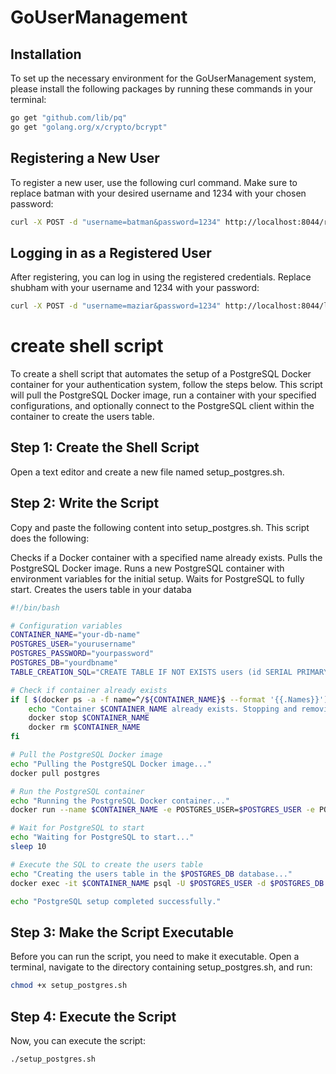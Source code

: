 # GoUserManagement

## Installation

To set up the necessary environment for the GoUserManagement system, please install the following packages by running these commands in your terminal:

```bash
go get "github.com/lib/pq"
go get "golang.org/x/crypto/bcrypt"
```

## Registering a New User

To register a new user, use the following curl command. Make sure to replace batman with your desired username and 1234 with your chosen password:

```bash
curl -X POST -d "username=batman&password=1234" http://localhost:8044/register
```

## Logging in as a Registered User

After registering, you can log in using the registered credentials. Replace shubham with your username and 1234 with your password:

```bash
curl -X POST -d "username=maziar&password=1234" http://localhost:8044/login
```

# create shell script

To create a shell script that automates the setup of a PostgreSQL Docker container for your authentication system, follow the steps below. This script will pull the PostgreSQL Docker image, run a container with your specified configurations, and optionally connect to the PostgreSQL client within the container to create the users table.

## Step 1: Create the Shell Script

Open a text editor and create a new file named setup_postgres.sh.

## Step 2: Write the Script

Copy and paste the following content into setup_postgres.sh. This script does the following:

Checks if a Docker container with a specified name already exists.
Pulls the PostgreSQL Docker image.
Runs a new PostgreSQL container with environment variables for the initial setup.
Waits for PostgreSQL to fully start.
Creates the users table in your databa

```bash
#!/bin/bash

# Configuration variables
CONTAINER_NAME="your-db-name"
POSTGRES_USER="yourusername"
POSTGRES_PASSWORD="yourpassword"
POSTGRES_DB="yourdbname"
TABLE_CREATION_SQL="CREATE TABLE IF NOT EXISTS users (id SERIAL PRIMARY KEY, username VARCHAR(255) UNIQUE NOT NULL, password_hash CHAR(60) NOT NULL);"

# Check if container already exists
if [ $(docker ps -a -f name=^/${CONTAINER_NAME}$ --format '{{.Names}}') == $CONTAINER_NAME ]; then
    echo "Container $CONTAINER_NAME already exists. Stopping and removing it."
    docker stop $CONTAINER_NAME
    docker rm $CONTAINER_NAME
fi

# Pull the PostgreSQL Docker image
echo "Pulling the PostgreSQL Docker image..."
docker pull postgres

# Run the PostgreSQL container
echo "Running the PostgreSQL Docker container..."
docker run --name $CONTAINER_NAME -e POSTGRES_USER=$POSTGRES_USER -e POSTGRES_PASSWORD=$POSTGRES_PASSWORD -e POSTGRES_DB=$POSTGRES_DB -p 5432:5432 -d postgres

# Wait for PostgreSQL to start
echo "Waiting for PostgreSQL to start..."
sleep 10

# Execute the SQL to create the users table
echo "Creating the users table in the $POSTGRES_DB database..."
docker exec -it $CONTAINER_NAME psql -U $POSTGRES_USER -d $POSTGRES_DB -c "$TABLE_CREATION_SQL"

echo "PostgreSQL setup completed successfully."
```

## Step 3: Make the Script Executable

Before you can run the script, you need to make it executable. Open a terminal, navigate to the directory containing setup_postgres.sh, and run:

```bash
chmod +x setup_postgres.sh
```

## Step 4: Execute the Script

Now, you can execute the script:

```bash
./setup_postgres.sh
```
